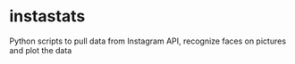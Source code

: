 # instastats
Python scripts to pull data from Instagram API, recognize faces on pictures and plot the data

